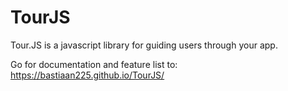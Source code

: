 # TourJS
Tour.JS is a javascript library for guiding users through your app.

Go for documentation and feature list to: https://bastiaan225.github.io/TourJS/
